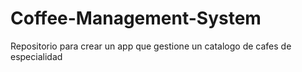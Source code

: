 # Coffee-Management-System
Repositorio para crear un app que gestione un catalogo de cafes de especialidad
